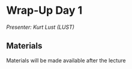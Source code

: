 # Wrap-Up Day 1

*Presenter: Kurt Lust (LUST)*


## Materials

Materials will be made available after the lecture

<!--
<video src="https://462000265.lumidata.eu/2day-20250602/recordings/I102-WrapUpDay1.mp4" controls="controls"></video>
-->
<!--
-   A video recording will follow.
-->

<!--
-   [Slides](https://462000265.lumidata.eu/2day-20250602/files/LUMI-2day-20250602-I102-WrapUpDay1.pdf)

Archived materials on LUMI:

-   Slides: `/appl/local/training/2day-20250602/files/LUMI-2day-20250602-I102-WrapUpDay1.pdf`

-   Recording: `/appl/local/training/2day-20250602/recordings/I102-WrapUpDay1.mp4`
-->

